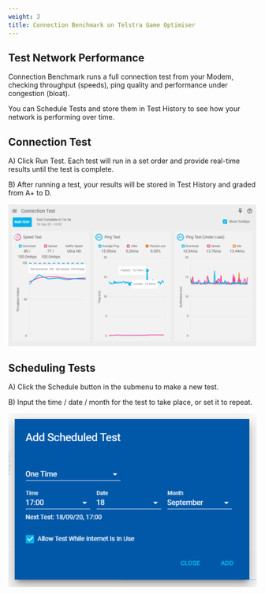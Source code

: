 ```yaml
---
weight: 3
title: Connection Benchmark on Telstra Game Optimiser
---
```


## Test Network Performance

Connection Benchmark runs a full connection test from your Modem, checking throughput (speeds), ping quality and performance under congestion (bloat).

You can Schedule Tests and store them in Test History to see how your network is performing over time.

## Connection Test

A) Click Run Test. Each test will run in a set order and provide real-time results until the test is complete.

B) After running a test, your results will be stored in Test History and graded from A+ to D.

![b1443d7cfbb42d63526b3a254607b5c89256c750.png](connection-benchmark/b1443d7cfbb42d63526b3a254607b5c89256c750.png)

## Scheduling Tests

A) Click the Schedule button in the submenu to make a new test.

B) Input the time / date / month for the test to take place, or set it to repeat.

![f0c002b8f8752ba0ac4fdc063186099ac5c94f1b.png](connection-benchmark/f0c002b8f8752ba0ac4fdc063186099ac5c94f1b.png)
